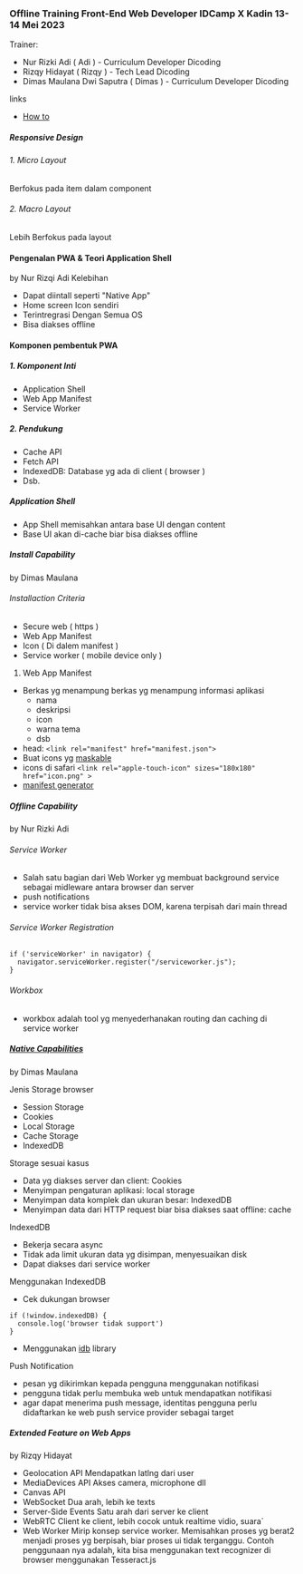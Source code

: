 ### Offline Training Front-End Web Developer IDCamp X Kadin 13-14 Mei 2023

Trainer: 
- Nur Rizki Adi ( Adi ) - Curriculum Developer Dicoding
- Rizqy Hidayat ( Rizqy ) - Tech Lead Dicoding
- Dimas Maulana Dwi Saputra ( Dimas ) - Curriculum Developer Dicoding

links
- [How to](http://dicoding.id/frontend-KADIN)

##### Responsive Design
###### 1. Micro Layout
Berfokus pada item dalam component
###### 2. Macro Layout
Lebih Berfokus pada layout

#### Pengenalan PWA & Teori Application Shell
by Nur Rizqi Adi
Kelebihan
- Dapat diintall seperti "Native App"
- Home screen Icon sendiri
- Terintregrasi Dengan Semua OS
- Bisa diakses offline

#### Komponen pembentuk PWA
##### 1. Komponent Inti
- Application Shell
- Web App Manifest
- Service Worker
##### 2. Pendukung
- Cache API
- Fetch API
- IndexedDB: Database yg ada di client ( browser )
- Dsb.

##### Application Shell
- App Shell memisahkan antara base UI dengan content
- Base UI akan di-cache biar bisa diakses offline

##### Install Capability
by Dimas Maulana
###### Installaction Criteria
- Secure web ( https )
- Web App Manifest
- Icon ( Di dalem manifest )
- Service worker ( mobile device only )

1. Web App Manifest
- Berkas yg menampung berkas yg menampung informasi aplikasi
  - nama
  - deskripsi
  - icon
  - warna tema
  - dsb
- head:
`<link rel="manifest" href="manifest.json">`
- Buat icons yg [maskable](https://maskable.app)
- icons di safari
`<link rel="apple-touch-icon" sizes="180x180" href="icon.png" >`
- [manifest generator](https://manifest-gen.netlify.app/)

##### Offline Capability
by Nur Rizki Adi
###### Service Worker
- Salah satu bagian dari Web Worker yg membuat background service sebagai midleware antara browser dan server
- push notifications
- service worker tidak bisa akses DOM, karena terpisah dari main thread

###### Service Worker Registration
```
if ('serviceWorker' in navigator) {
  navigator.serviceWorker.register("/serviceworker.js");
}
```

###### Workbox
- workbox adalah tool yg menyederhanakan routing dan caching di service worker

##### [Native Capabilities](https://whatwebcando.today/)
by Dimas Maulana

Jenis Storage browser
- Session Storage
- Cookies
- Local Storage
- Cache Storage
- IndexedDB

Storage sesuai kasus
- Data yg diakses server dan client: Cookies
- Menyimpan pengaturan aplikasi: local storage
- Menyimpan data komplek dan ukuran besar: IndexedDB
- Menyimpan data dari HTTP request biar bisa diakses saat offline: cache

IndexedDB
- Bekerja secara async
- Tidak ada limit ukuran data yg disimpan, menyesuaikan disk
- Dapat diakses dari service worker

Menggunakan IndexedDB
- Cek dukungan browser
```
if (!window.indexedDB) {
  console.log('browser tidak support')
}
```
- Menggunakan [idb](https://www.npmjs.com/package/idb) library

Push Notification
- pesan yg dikirimkan kepada pengguna menggunakan notifikasi
- pengguna tidak perlu membuka web untuk mendapatkan notifikasi
- agar dapat menerima push message, identitas pengguna perlu didaftarkan ke web push service provider sebagai target

##### Extended Feature on Web Apps
by Rizqy Hidayat
- Geolocation API
Mendapatkan latlng dari user
- MediaDevices API
Akses camera, microphone dll
- Canvas API
- WebSocket
Dua arah, lebih ke texts
- Server-Side Events
Satu arah dari server ke client
- WebRTC
Client ke client, lebih cocok untuk realtime vidio, suara`
- Web Worker
Mirip konsep service worker. Memisahkan proses yg berat2 menjadi proses yg berpisah, biar proses ui tidak terganggu. Contoh penggunaan nya adalah, kita bisa menggunakan text recognizer di browser menggunakan Tesseract.js